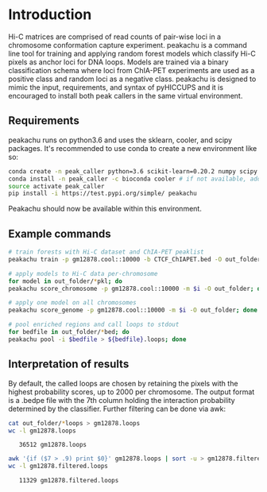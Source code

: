 
# Introduction
Hi-C matrices are comprised of read counts of pair-wise loci in a chromosome conformation capture experiment. peakachu is a command line tool for training and applying random forest models which classify Hi-C pixels as anchor loci for DNA loops. Models are trained via a binary classification schema where loci from ChIA-PET experiments are used as a positive class and random loci as a negative class. peakachu is designed to mimic the input, requirements, and syntax of pyHICCUPS and it is encouraged to install both peak callers in the same virtual environment.

## Requirements
peakachu runs on python3.6 and uses the sklearn, cooler, and scipy packages. It's recommended to use conda to create a new environment like so:


```bash
conda create -n peak_caller python=3.6 scikit-learn=0.20.2 numpy scipy pandas h5py
conda install -n peak_caller -c bioconda cooler # if not available, add bioconda channel to your miniconda
source activate peak_caller
pip install -i https://test.pypi.org/simple/ peakachu  
```

Peakachu should now be available within this environment. 

## Example commands


```bash
# train forests with Hi-C dataset and ChIA-PET peaklist
peakachu train -p gm12878.cool::10000 -b CTCF_ChIAPET.bed -O out_folder
```


```bash
# apply models to Hi-C data per-chromosome
for model in out_folder/*pkl; do 
peakachu score_chromosome -p gm12878.cool::10000 -m $i -O out_folder; done
```


```bash
# apply one model on all chromosomes
peakachu score_genome -p gm12878.cool::10000 -m $i -O out_folder; done
```


```bash
# pool enriched regions and call loops to stdout
for bedfile in out_folder/*bed; do 
peakachu pool -i $bedfile > ${bedfile}.loops; done
```

## Interpretation of results
By default, the called loops are chosen by retaining the pixels with the highest probability scores, up to 2000 per chromosome. The output format is a .bedpe file with the 7th column holding the interaction probability determined by the classifier. Further filtering can be done via awk:


```bash
cat out_folder/*loops > gm12878.loops
wc -l gm12878.loops
```

       36512 gm12878.loops



```bash
awk '{if ($7 > .9) print $0}' gm12878.loops | sort -u > gm12878.filtered.loops
wc -l gm12878.filtered.loops
```

       11329 gm12878.filtered.loops

